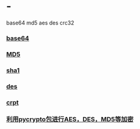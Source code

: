 # -
base64 md5 aes des crc32

### [base64](https://github.com/Aandyson/-/blob/master/base64.md)
### [MD5](https://github.com/Aandyson/-/blob/master/md5.md)
### [sha1](https://github.com/Aandyson/-/blob/master/sha1.md)
### [des](https://github.com/Aandyson/-/blob/master/des.md)
### [crpt](https://github.com/Aandyson/-/blob/master/crypt.md)
### [利用pycrypto包进行AES，DES，MD5等加密](https://github.com/Aandyson/-/blob/master/%E5%88%A9%E7%94%A8pycrypto%E5%8C%85%E8%BF%9B%E8%A1%8CAES%E3%80%81DES%E3%80%81MD5%E7%AD%89%E5%8A%A0%E5%AF%86.md)


